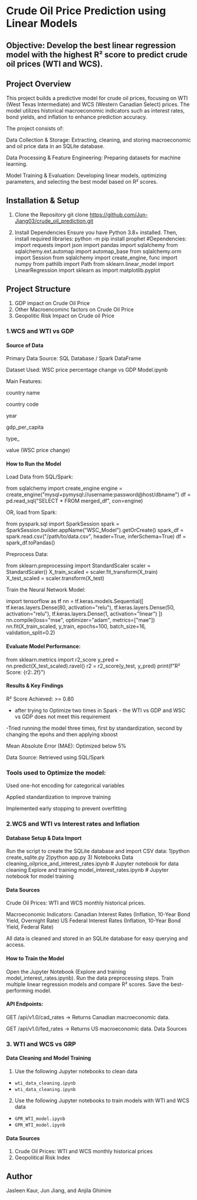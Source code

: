 # Crude Oil Price Prediction using Linear Models

## Objective: Develop the best linear regression model with the highest R² score to predict crude oil prices (WTI and WCS).

## Project Overview

This project builds a predictive model for crude oil prices, focusing on WTI (West Texas Intermediate) and WCS (Western Canadian Select) prices. The model utilizes historical macroeconomic indicators such as interest rates, bond yields, and inflation to enhance prediction accuracy.

The project consists of:

Data Collection & Storage: Extracting, cleaning, and storing macroeconomic and oil price data in an SQLite database.

Data Processing & Feature Engineering: Preparing datasets for machine learning.

Model Training & Evaluation: Developing linear models, optimizing parameters, and selecting the best model based on R² scores.

## Installation & Setup

1. Clone the Repository
git clone https://github.com/Jun-Jiang03/crude_oil_prediction.git

2. Install Dependencies
Ensure you have Python 3.8+ installed. Then, install required libraries:
python -m pip install prophet
#Dependencies:
    import requests
    import json
    import pandas 
    import sqlalchemy
    from sqlalchemy.ext.automap import automap_base
    from sqlalchemy.orm import Session
    from sqlalchemy import create_engine, func
    import numpy 
    from pathlib import Path
    from sklearn.linear_model import LinearRegression
    import sklearn as 
    import matplotlib.pyplot 


## Project Structure
1. GDP impact on Crude Oil Price
2. Other Macroencominc factors on Crude Oil Price
3. Geopolitic Risk Impact on Crude oil Price


###  1.WCS and WTI vs GDP 

#### Source of Data 

Primary Data Source: SQL Database / Spark DataFrame

Dataset Used: WSC price percentage change vs GDP Model.ipynb

Main Features:

country name

country code

year

gdp_per_capita

type_

value (WSC price change)


 #### How to Run the Model

Load Data from SQL/Spark:

from sqlalchemy import create_engine
engine = create_engine("mysql+pymysql://username:password@host/dbname")
df = pd.read_sql("SELECT * FROM merged_df", con=engine)

OR, load from Spark:

from pyspark.sql import SparkSession
spark = SparkSession.builder.appName("WSC_Model").getOrCreate()
spark_df = spark.read.csv("/path/to/data.csv", header=True, inferSchema=True)
df = spark_df.toPandas()

Preprocess Data:

from sklearn.preprocessing import StandardScaler
scaler = StandardScaler()
X_train_scaled = scaler.fit_transform(X_train)
X_test_scaled = scaler.transform(X_test)

Train the Neural Network Model:

import tensorflow as tf
nn = tf.keras.models.Sequential([
    tf.keras.layers.Dense(80, activation="relu"),
    tf.keras.layers.Dense(50, activation="relu"),
    tf.keras.layers.Dense(1, activation="linear")
])
nn.compile(loss="mse", optimizer="adam", metrics=["mae"])
nn.fit(X_train_scaled, y_train, epochs=100, batch_size=16, validation_split=0.2)

#### Evaluate Model Performance:

from sklearn.metrics import r2_score
y_pred = nn.predict(X_test_scaled).ravel()
r2 = r2_score(y_test, y_pred)
print(f"R² Score: {r2:.2f}")

#### Results & Key Findings

R² Score Achieved: >= 0.80 
- after trying to Optimize two times in Spark - the WTI vs GDP and WSC vs GDP does not meet this requirement

-Tried running the model three times, first by standardization, second by changing the epohs and then applying xboost

Mean Absolute Error (MAE): Optimized below 5%

Data Source: Retrieved using SQL/Spark

### Tools used to Optimize the model:

Used one-hot encoding for categorical variables

Applied standardization to improve training

Implemented early stopping to prevent overfitting

### 2.WCS and WTI vs Interest rates and Inflation

#### Database Setup & Data Import
Run the script to create the SQLite database and import CSV data:
1)python create_sqlite.py
2)python app.py
3) Notebooks
    Data cleaning_oilprice_and_interest_rates.ipynb  # Jupyter notebook for data cleaning 
    Explore and training model_interest_rates.ipynb  # Jupyter notebook for model training

#### Data Sources

Crude Oil Prices: WTI and WCS monthly historical prices.

Macroeconomic Indicators:
  Canadian Interest Rates (Inflation, 10-Year Bond Yield, Overnight Rate)
  US Federal Interest Rates (Inflation, 10-Year Bond Yield, Federal Rate)

All data is cleaned and stored in an SQLite database for easy querying and access.

#### How to Train the Model

Open the Jupyter Notebook (Explore and training model_interest_rates.ipynb).
Run the data preprocessing steps.
Train multiple linear regression models and compare R² scores.
Save the best-performing model.



#### API Endpoints:

GET /api/v1.0/cad_rates → Returns Canadian macroeconomic data.

GET /api/v1.0/fed_rates → Returns US macroeconomic data.
Data Sources

### 3. WTI and WCS vs GRP 
#### Data Cleaning and Model Training 
1. Use the following Jupyter notebooks to clean data
  - `wti_data_cleaning.ipynb`
  - `wti_data_cleaning.ipynb`
2. Use the following Jupyter notebooks to train models with WTI and WCS data
  - `GPR_WTI_model.ipynb`
  - `GPR_WTI_model.ipynb`

#### Data Sources
1. Crude Oil Prices: WTI and WCS monthly historical prices
2. Geopolitical Risk Index



## Author

Jasleen Kaur, Jun Jiang, and Anjila Ghimire
